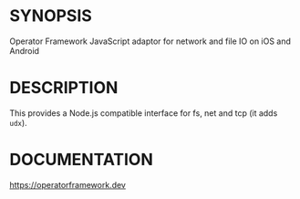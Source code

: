 # SYNOPSIS

Operator Framework JavaScript adaptor for network and file IO on iOS and Android

# DESCRIPTION

This provides a Node.js compatible interface for fs, net and tcp (it adds `udx`).

# DOCUMENTATION

https://operatorframework.dev
